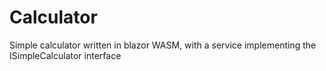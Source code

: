 # Calculator

Simple calculator written in blazor WASM, with a service implementing the ISimpleCalculator interface

